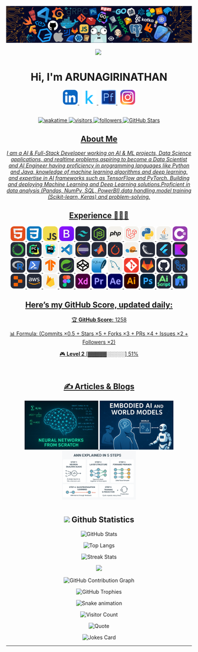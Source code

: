 <img src=240304586-d48893bd-0757-481c-8d7e-ba3e163feae7.png />

<div align="center">
  
<img src="https://github.com/Anmol-Baranwal/Cool-GIFs-For-GitHub/assets/74038190/7bb1e704-6026-48f9-8435-2f4d40101348" width="75">&nbsp;
# Hi, I'm ARUNAGIRINATHAN

<a href="https://www.linkedin.com/in/arunagirinathan-k">
<img src="icons/LinkedIn.svg" alt="Linkedin" width="40"/>
</a>&nbsp;
  
<a href="https://www.linkedin.com/in/arunagirinathan-k">
<img src="icons/kaagle.png" alt="LinkedIn" width="40"/>
</a>&nbsp;
  
<a href="https://arunagirinathan-k.github.io/My-Portfolio/">
<img src="icons/Portfolio.png" alt="Portfolio" width="40"/>
</a>&nbsp;

<a href="https://www.instagram.com/_arunagirinathan_k">
<img src="icons/Instagram.svg" alt="instagram" width="40"/>
</a<br>
<br><br>
  
![wakatime](https://img.shields.io/badge/wakatime-2%20hrs%2030%20mins-blue?style=flat)
![visitors](https://komarev.com/ghpvc/?username=ARUNAGIRINATHAN-K&color=lightgrey&label=visitors)
![followers](https://img.shields.io/github/followers/ARUNAGIRINATHAN-K?style=flat&logo=github&label=followers)
![GitHub Stars](https://img.shields.io/github/stars/ARUNAGIRINATHAN-K?affiliations=OWNER&style=social)

## About Me

*I am a AI & Full-Stack Developer working on AI & ML projects, Data Science applications, and realtime problems,aspiring to become a Data Scientist and AI Engineer having proficiency in programming languages like Python and Java, knowledge of machine learning algorithms and deep learning, and expertise in AI frameworks such as TensorFlow and PyTorch. Building and deploying Machine Learning and Deep Learning solutions.Proficient in data analysis (Pandas, NumPy, SQL, PowerBI),data handling,model training (Scikit-learn, Keras) and problem-solving.*

## Experience 🧑🏻‍💻
<img src="./icons/HTML.svg" width="40" title="HTML5"/> 
<img src="./icons/CSS.svg" width="40" title="HTML5"/>  
<img src="./icons/JavaScript.svg" width="40" title="HTML5"/>  
<img src="./icons/Bootstrap.svg" width="40" title="HTML5"/>
<img src="./icons/TailwindCSS-Dark.svg" width="40" title="HTML5"/> 
<img src="./icons/NodeJS-Dark.svg" width="40" title="HTML5"/>  
<img src="./icons/PHP-Light.svg" width="40" title="HTML5"/>  
<img src="./icons/Laravel-Light.svg" width="40" title="HTML5"/>  
<img src="./icons/Python-Light.svg" width="40" title="HTML5"/>  
<img src="./icons/Java-Light.svg" width="40" title="HTML5"/>  
<img src="./icons/CS.svg" width="40" title="HTML5"/> 
<img src="./icons/Anaconda-Dark.svg" width="40" title="HTML5"/>  
<img src="./icons/PyCharm-Dark.svg" width="40" title="HTML5"/> 
<img src="./icons/WebStorm-Light.svg" width="40" title="HTML5"/>
<img src="./icons/VSCode-Light.svg" width="40" title="HTML5"/> 
<img src="./icons/Eclipse-Dark.svg" width="40" title="HTML5"/>
<img src="./icons/Matlab-Dark.svg" width="40" title="HTML5"/>  
<img src="./icons/PyTorch-Dark.svg" width="40" title="HTML5"/>  
<img src="./icons/SciKitLearn-Light.svg" width="40" title="HTML5"/> 
<img src="./icons/Flask-Dark.svg" width="40" title="HTML5"/>
<img src="./icons/Flutter-Dark.svg" width="40" title="HTML5"/>
<img src="./icons/Kotlin-Dark.svg" width="40" title="HTML5"/>
<img src="./icons/R-Dark.svg" width="40" title="HTML5"/>
<img src="./icons/Powershell-Dark.svg" width="40" title="HTML5"/>  
<img src="./icons/TensorFlow-Light.svg" width="40" title="HTML5"/>
<img src="./icons/Spring-Dark.svg" width="40" title="HTML5"/>
<img src="./icons/CodePen-Light.svg" width="40" title="HTML5"/>  
<img src="./icons/SQLite.svg" width="40" title="HTML5"/>
<img src="./icons/MySQL-Light.svg" width="40" title="HTML5"/>  
<img src="./icons/Git.svg" width="40" title="HTML5"/>  
<img src="./icons/GitLab-Dark.svg" width="40" title="HTML5"/>  
<img src="./icons/Github-Dark.svg" width="40" title="HTML5"/>
<img src="./icons/GithubActions-Dark.svg" width="40" title="HTML5"/>  
<img src="./icons/Replit-Dark.svg" width="40" title="HTML5"/>
<img src="./icons/AWS-Dark.svg" width="40" title="HTML5"/>
<img src="./icons/Firebase-Light.svg" width="40" title="HTML5"/>  
<img src="./icons/Figma-Dark.svg" width="40" title="HTML5"/>  
<img src="./icons/XD.svg" width="40" title="HTML5"/>  
<img src="./icons/Premiere.svg" width="40" title="HTML5"/>  
<img src="./icons/AfterEffects.svg" width="40" title="HTML5"/>  
<img src="./icons/Illustrator.svg" width="40" title="HTML5"/>  
<img src="./icons/Photoshop.svg" width="40" title="HTML5"/>  
<img src="./icons/AiScript-Dark.svg" width="40" title="HTML5"/>  
<img src="./icons/AndroidStudio-Dark.svg" width="40" title="HTML5"/>  

<!---<img src="./" width="40" title="HTML5"/>--->

## Here’s my GitHub Score, updated daily:

<!--SCORE_START-->
🏆 **GitHub Score:** 1258

📊 Formula: (Commits ×0.5 + Stars ×5 + Forks ×3 + PRs ×4 + Issues ×2 + Followers ×2)

🎮 **Level 2**
[▓▓▓▓▓░░░░░] 51%
<!--SCORE_END-->
<br>
<!---
## Kaggle Achievements  
<p align="center">
  <img src="https://www.googleapis.com/download/storage/v1/b/kaggle-user-content/o/inbox%2F1488634%2F09e1f99bdf3222934ad7769409ec3f6d%2FBadge-26.svg?generation=1727468059623106&alt=media" alt="Kaggle Expert" width="80"/>
  <img src="https://www.googleapis.com/download/storage/v1/b/kaggle-user-content/o/inbox%2F1488634%2F28e0e70842ce6972f4d68f5b6ecd549a%2FBadge-12.svg?generation=1727462988946700&alt=media" alt="Kaggle Master" width="80"/>
  <img src="https://www.googleapis.com/download/storage/v1/b/kaggle-user-content/o/inbox%2F1488634%2F5d31f6794c65cc3ed7e29768cd541a53%2FBadge-17.svg?generation=1727463142252997&alt=media" alt="Kaggle Grandmaster" width="80"/>
  <img src="https://www.googleapis.com/download/storage/v1/b/kaggle-user-content/o/inbox%2F1488634%2Ff219fc42b716ca24a2476517fe951295%2FBadge-32.svg?generation=1727468159669543&alt=media" alt="Kaggle Grandmaster" width="80"/>
</p>
<br>
--->

## ✍️ Articles & Blogs  

<p align="center">
  <a href="https://medium.com/@arun31.march.2k6/learning-neural-networks-from-scratch-my-journey-into-the-mathematics-of-ai-ea2081d43b6b">
    <img src="https://github.com/ARUNAGIRINATHAN-K/ARUNAGIRINATHAN-K/blob/main/1_NiOsrWGRuJ9CT3RthqMYOw.webp" alt="Article 1" width="200"/>
  </a>

  <a href="(https://medium.com/@arun31.march.2k6/ohow-mllms-extended-ai-beyond-text-1be464cfd88e">
    <img src="https://github.com/ARUNAGIRINATHAN-K/ARUNAGIRINATHAN-K/blob/main/Articles/ChatGPT%20Image%20Sep%2013%2C%202025%2C%2010_08_20%20AM.png" alt="Article 2" width="200"/>
  </a>

  <a href="(https://medium.com/@arun31.march.2k6/from-zero-to-neural-networks-a-complete-learning-journey-7d2d9c7f0529">
    <img src="https://github.com/ARUNAGIRINATHAN-K/ARUNAGIRINATHAN-K/blob/main/Articles/ChatGPT Image Sep 19, 2025, 08_53_30 AM.png" alt="Article 2" width="200"/>
  </a>
</p>


# <h2 align="center"> <img src="https://media.giphy.com/media/iY8CRBdQXODJSCERIr/giphy.gif" width="30"> Github Statistics</h2>
<div align="center">

![GitHub Stats](https://github-readme-stats.vercel.app/api?username=ARUNAGIRINATHAN-K&show_icons=true&show=reviews,discussions_started,discussions_answered,prs_merged,prs_merged_percentage&count_private=true&theme=dark&cache_seconds=60) 

![Top Langs](https://github-readme-stats.vercel.app/api/top-langs/?username=ARUNAGIRINATHAN-K&layout=compact&theme=dark&langs_count=14&cache_seconds=60)

![Streak Stats](https://github-readme-streak-stats.herokuapp.com?user=ARUNAGIRINATHAN-K&theme=dark&date_format=M%20j%5B,%20Y%5D&fire=DD2727&ring=DD2727&currStreakLabel=DD2727&cache_seconds=60)

![](https://github-contributor-stats.vercel.app/api?username=ARUNAGIRINATHAN-K&limit=5&theme=dark&combine_all_yearly_contributions=true&cache_seconds=60)

![GitHub Contribution Graph](https://github-readme-activity-graph.vercel.app/graph?username=ARUNAGIRINATHAN-K&theme=github-compact&cache_seconds=60)

![GitHub Trophies](https://github-profile-trophy.vercel.app/?username=ARUNAGIRINATHAN-K&theme=radical&no-frame=false&no-bg=true&margin-w=3&row=1)

  <img src="https://profile-readme-generator.com/assets/snake.svg" alt="Snake animation" />
  
  ![Visitor Count](https://komarev.com/ghpvc/?username=ARUNAGIRINATHAN-K&style=flat-square&color=blue)
  
  ![Quote](https://quotes-github-readme.vercel.app/api?type=horizontal&theme=dark)

  ![Jokes Card](https://readme-jokes.vercel.app/api?theme=dark)

</div>

---

<!-- Proudly created with GPRM ( https://gprm.itsvg.in ) -->

